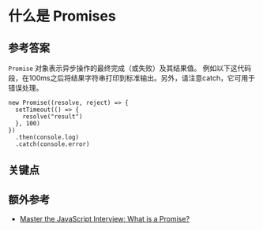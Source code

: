 # 什么是 Promises

## 参考答案

`Promise` 对象表示异步操作的最终完成（或失败）及其结果值。
例如以下这代码段，在100ms之后将结果字符串打印到标准输出。另外，请注意catch，它可用于错误处理。

```es6
new Promise((resolve, reject) => {
  setTimeout(() => {
    resolve("result")
  }, 100)
})
  .then(console.log)
  .catch(console.error)
```

## 关键点

## 额外参考

* [Master the JavaScript Interview: What is a Promise?](https://medium.com/javascript-scene/master-the-javascript-interview-what-is-a-promise-27fc71e772618)

<!-- tags: (javascript) -->

<!-- expertise: (1) -->

